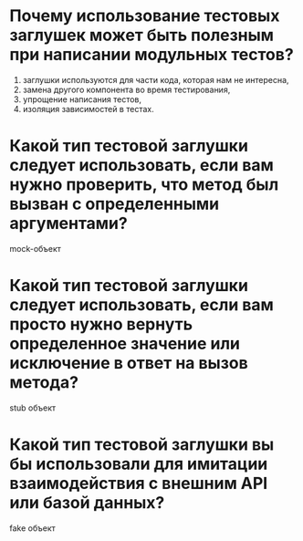 # Почему использование тестовых заглушек может быть полезным при написании модульных тестов?
1. заглушки используются для части кода, которая нам не интересна,
2. замена другого компонента во время тестирования,
3. упрощение написания тестов,
4. изоляция зависимостей в тестах.

# Какой тип тестовой заглушки следует использовать, если вам нужно проверить, что метод был вызван с определенными аргументами?
mock-объект

# Какой тип тестовой заглушки следует использовать, если вам просто нужно вернуть определенное значение или исключение в ответ на вызов метода?
stub объект

# Какой тип тестовой заглушки вы бы использовали для имитации  взаимодействия с внешним API или базой данных?
fake объект

